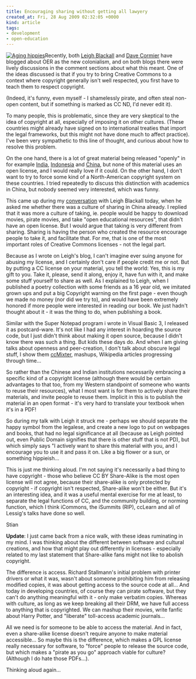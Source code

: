```yaml
---
title: Encouraging sharing without getting all lawyery
created_at: Fri, 28 Aug 2009 02:32:05 +0000
kind: article
tags:
- development
- open-education
---
```


[![](http://reganmian.net/files/AgingHippiesLogo.jpg "Aging hippies")](http://k.webring.com/hub?ring=aginghippiesarts)Recently,
both [Leigh
Blackall](http://leighblackall.blogspot.com/2009/08/looking-into-sky-open-ed-oh-nine.html)
and [Dave
Cormier](http://davecormier.com/edblog/2009/02/22/oers-shining-light-new-textbook-model-or-harbinger-of-a-new-imperialism/)
have blogged about OER as the new colonialism, and on both blogs there
were lively discussions in the comment sections about what this meant.
One of the ideas discussed is that if you try to bring Creative Commons
to a context where copyright generally isn't well respected, you first
have to teach them to respect copyright.

(Indeed, it's funny, even myself - I shamelessly pirate, and often steal
non-open content, but if something is marked as CC ND, I'd never edit
it).

To many people, this is problematic, since they are very skeptical to
the idea of copyright at all, especially of imposing it on other
cultures. (These countries might already have signed on to international
treaties that import the legal frameworks, but this might not have done
much to affect practice). I've been very sympathetic to this line of
thought, and curious about how to resolve this problem.

On the one hand, there is a lot of great material being released
"openly" in for example
[India](http://reganmian.net/blog/2008/12/05/worlds-largest-university-opens-almost-all-its-materials/),
[Indonesia](http://reganmian.net/blog/2009/03/19/407-indonesian-textbooks-openly-available/)
and
[China](http://reganmian.net/blog/2009/01/25/global-concept-local-practices-state-of-the-research-on-ocw-in-chinese/),
but none of this material uses an open license, and I would really love
if it could. On the other hand, I don't want to try to force some kind
of a North-American copyright system on these countries. I tried
repeatedly to discuss this distinction with academics in China, but
nobody seemed very interested, which was funny.

This came up during my
[conversation](http://reganmian.net/blog/2009/08/27/conversation-with-leigh-blackall/)
with Leigh Blackall today, when he asked me whether there was a culture
of sharing in China already. I replied that it was more a culture of
taking, ie. people would be happy to download movies, pirate movies, and
take "open educational resources", that didn't have an open license. But
I would argue that taking is very different from sharing. Sharing is
having the person who created the resource encourage people to take it,
and facilitate that. For me, that is one of the most important roles of
Creative Commons licenses - not the legal part.

Because as I wrote on Leigh's blog, I can't imagine ever suing anyone
for abusing my license, and I certainly don't care if people credit me
or not. But by putting a CC license on your material, you tell the
world: Yes, this is my gift to you. Take it, please, send it along,
enjoy it, have fun with it, and make some stuff yourself to share as
well. As I explained to Leigh, when I published a poetry collection with
some friends as a 16 year old, we imitated grown ups and put a big
Copyright warning on the first page - even though we made no money (nor
did we try to), and would have been extremely honored if more people
were interested in reading our book. We just hadn't thought about it -
it was the thing to do, when publishing a book.

Similar with the Super Notepad program i wrote in Visual Basic 3, I
released it as postcard-ware. It's not like I had any interest in
hoarding the source code, but I just didn't think about making it open
source, because I didn't know there was such a thing. But kids these
days do. And when I am giving talks about openness and peer-creation, I
don't talk about obscure legal stuff, I show them
[ccMixter](http://ccmixter.org), mashups, Wikipedia articles progressing
through time...

So rather than the Chinese and Indian institutions necessarily embracing
a specific kind of a copyright license (although there would be certain
advantages to that too, from my Western standpoint of someone who wants
to reuse their resources), what I most want is for them to actively
share their materials, and invite people to reuse them. Implicit in this
is to publish the material in an open format - it's very hard to
translate your textbook when it's in a PDF!

So during my talk with Leigh it struck me - perhaps we should separate
the happy symbol from the legalese, and create a new logo to put on
webpages and books, that had no legal significance at all (because as
Leigh pointed out, even Public Domain signifies that there is other
stuff that is not PD), but which simply says "I actively want to share
this material with you, and I encourage you to use it and pass it on.
Like a big flower or a sun, or something hippieish...

This is just me thinking aloud. I'm not saying it's necessarily a bad
thing to have copyright - those who believe CC BY Share-Alike is the
most open license will not agree, because their share-alike is only
protected by copyright - if copyright isn't respected, Share-alike won't
be either. But it's an interesting idea, and it was a useful mental
exercise for me at least, to separate the legal functions of CC, and the
community building, or norming function, which I think iCommons, the
iSummits (RIP), ccLearn and all of Lessig's talks have done so well.

Stian

**Update**: I just came back from a nice walk, with these ideas
ruminating in my mind. I was thinking about the different between
software and cultural creations, and how that might play out differently
in licenses - especially related to my last statement that Share-alike
fans might not like to abolish copyright.

The difference is access. Richard Stallmann's initial problem with
printer drivers or what it was, wasn't about someone prohibiting him
from releasing modified copies, it was about getting access to the
source code at all... And today in developing countries, of course they
can pirate software, but they can't do anything meaningful with it -
only make verbatim copies. Whereas with culture, as long as we keep
breaking all their DRM, we have full access to anything that is
copyrighted. We can mashup their movies, write fanfic about Harry
Potter, and "liberate" toll-access academic journals...

All we need is for someone to be able to access the material. And in
fact, even a share-alike license doesn't require anyone to make material
accessible... So maybe this is the difference, which makes a GPL license
really necessary for software, to "force" people to release the source
code, but which makes a "pirate as you go" approach viable for culture?
(Although I do hate those PDFs...).

Thinking aloud again...
